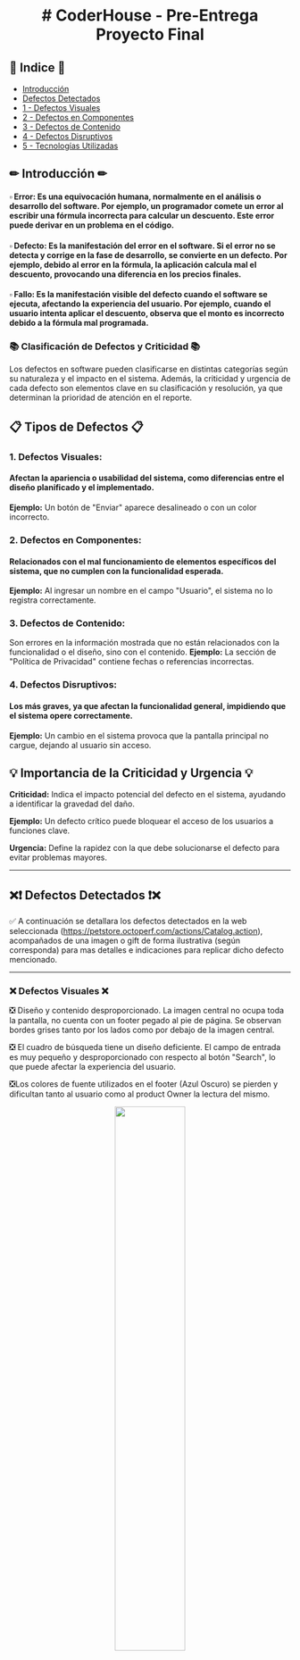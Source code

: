 <div align="center">
  <h1 align="center">  # CoderHouse - Pre-Entrega Proyecto Final </h1> <a name="inicio"></a>
</div>


## 📃 Indice 📃
* [Introducción](#inicio)
* [ Defectos Detectados ](#defectos_detec)
* [1 - Defectos Visuales](#defecto_vis)
* [2 - Defectos en Componentes](#defecto_comp)
* [3 - Defectos de Contenido](#defecto_cont)
* [4 - Defectos Disruptivos](#defecto_dis)
* [5 - Tecnologías Utilizadas](#tecnologias)



## ✏ Introducción ✏ <a name="inicio"></a>

#### ▫ **Error:** Es una equivocación humana, normalmente en el análisis o desarrollo del software. Por ejemplo, un programador comete un error al escribir una fórmula incorrecta para calcular un descuento. Este error puede derivar en un problema en el código.
#### ▫ **Defecto:** Es la manifestación del error en el software. Si el error no se detecta y corrige en la fase de desarrollo, se convierte en un defecto. Por ejemplo, debido al error en la fórmula, la aplicación calcula mal el descuento, provocando una diferencia en los precios finales.
#### ▫ **Fallo:** Es la manifestación visible del defecto cuando el software se ejecuta, afectando la experiencia del usuario. Por ejemplo, cuando el usuario intenta aplicar el descuento, observa que el monto es incorrecto debido a la fórmula mal programada.

  ### 📚 Clasificación de Defectos y Criticidad 📚
Los defectos en software pueden clasificarse en distintas categorías según su naturaleza y el impacto en el sistema. Además, la criticidad y urgencia de cada defecto son elementos clave en su clasificación y resolución, ya que determinan la prioridad de atención en el reporte.

## 📋 Tipos de Defectos 📋
  ### 1. Defectos Visuales:

#### Afectan la apariencia o usabilidad del sistema, como diferencias entre el diseño planificado y el implementado.
**Ejemplo:** Un botón de "Enviar" aparece desalineado o con un color incorrecto.

  ### 2. Defectos en Componentes:

#### Relacionados con el mal funcionamiento de elementos específicos del sistema, que no cumplen con la funcionalidad esperada.
**Ejemplo:** Al ingresar un nombre en el campo "Usuario", el sistema no lo registra correctamente.

  ### 3. Defectos de Contenido:

Son errores en la información mostrada que no están relacionados con la funcionalidad o el diseño, sino con el contenido.
**Ejemplo:** La sección de "Política de Privacidad" contiene fechas o referencias incorrectas.

  ### 4. Defectos Disruptivos:

#### Los más graves, ya que afectan la funcionalidad general, impidiendo que el sistema opere correctamente.
**Ejemplo:** Un cambio en el sistema provoca que la pantalla principal no cargue, dejando al usuario sin acceso.
## 💡 Importancia de la Criticidad y Urgencia 💡
**Criticidad:** Indica el impacto potencial del defecto en el sistema, ayudando a identificar la gravedad del daño.

**Ejemplo:** Un defecto crítico puede bloquear el acceso de los usuarios a funciones clave.

**Urgencia:** Define la rapidez con la que debe solucionarse el defecto para evitar problemas mayores.

---

## ❌❗ Defectos Detectados ❗❌   <a name="defectos_detec"></a>

  ✅ A continuación se detallara los defectos detectados en la web seleccionada (https://petstore.octoperf.com/actions/Catalog.action), acompañados de una imagen o gift de forma ilustrativa (según corresponda) para mas detalles e indicaciones para replicar dicho defecto mencionado.

---

### ❌ Defectos Visuales ❌   <a name="defecto_vis"></a>
  ❎ Diseño y contenido desproporcionado. La imagen central no ocupa toda la pantalla, no cuenta con un footer pegado al pie de página. Se observan bordes grises tanto por los lados como por debajo de la imagen central.
  
  ❎ El cuadro de búsqueda tiene un diseño deficiente. El campo de entrada es muy pequeño y desproporcionado con respecto al botón "Search", lo que puede afectar la experiencia del usuario.

  ❎Los colores de fuente utilizados en el footer (Azul Oscuro) se pierden y dificultan tanto al usuario como al product Owner la lectura del mismo.

<p align="center"><img src="https://github.com/user-attachments/assets/d09da927-2f6f-49de-ac20-87778294f89b" width="50%"/></p>

---


---

### ❌ Defectos en Contenido ❌   <a name="defecto_cont"></a>
  ❎ La frase en la barra azul "Elevate you load-testing with OctoPerf!" tiene un error gramatical en inglés. Debería decir "Elevate your load-testing with OctoPerf!.
  
  ❎ Las imagenes utilizadas en las descripciones de perros no coincide con la raza que se ha seleccionado.

  
  <p align="center"><img src="https://github.com/user-attachments/assets/cf9c92e5-cfa6-4515-8914-89679ba70e41" width="50%"/></p>
  <p align="center"><img src="https://github.com/user-attachments/assets/8c13dc08-4341-4285-a977-38a39690ee19" width="50%"/></p>
  <p align="center"><img src="https://github.com/user-attachments/assets/25735aa6-6e5f-4376-8fce-78abf3f88890" width="50%"/></p>



---

## Tecnologías Utilizadas 🛠️  <a name="tecnologias"></a>

<div align="center">
    <img src="https://img.shields.io/badge/Microsoft_Excel-217346?style=for-the-badge&logo=microsoft-excel&logoColor=white" />
    <img src="https://img.shields.io/badge/ChatGPT-74aa9c?style=for-the-badge&logo=openai&logoColor=white" />
    <img src="https://img.shields.io/badge/GitHub-100000?style=for-the-badge&logo=github&logoColor=white" />
    <img src="https://img.shields.io/badge/Microsoft_Word-2B579A?style=for-the-badge&logo=microsoft-word&logoColor=white" />
    <img src="https://img.shields.io/badge/Discord-5865F2?style=for-the-badge&logo=discord&logoColor=white" />
    <img src="https://img.shields.io/badge/Zoom-2D8CFF?style=for-the-badge&logo=zoom&logoColor=white" />
</div>


-----

